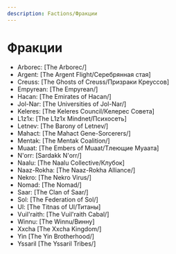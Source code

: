 ```yaml
---
description: Factions/Фракции
---
```

# Фракции
* Arborec: [The Arborec/]
* Argent: [The Argent Flight/Серебрянная стая]
* Creuss: [The Ghosts of Creuss/Призраки Креуссов]
* Empyrean: [The Empyrean/]
* Hacan: [The Emirates of Hacan/]
* Jol-Nar: [The Universities of Jol-Nar/]
* Keleres: [The Keleres Council/Келерес Совета]
* L1z1x: [The L1z1x Mindnet/Психосеть]
* Letnev: [The Barony of Letnev/]
* Mahact: [The Mahact Gene-Sorcerers/]
* Mentak: [The Mentak Coalition/]
* Muaat: [The Embers of Muaat/Тлеющие Муаата]
* N'orr: [Sardakk N'orr/]
* Naalu: [The Naalu Collective/Клубок]
* Naaz-Rokha: [The Naaz-Rokha Alliance/]
* Nekro: [The Nekro Virus/]
* Nomad: [The Nomad/]
* Saar: [The Clan of Saar/]
* Sol: [The Federation of Sol/]
* Ul: [The Titnas of Ul/Титаны]
* Vuil'raith: [The Vuil'raith Cabal/]
* Winnu: [The Winnu/Винну]
* Xxcha [The Xxcha Kingdom/]
* Yin [The Yin Brotherhood/]
* Yssaril [The Yssaril Tribes/]
